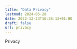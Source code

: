 ```yaml
---
title: "Data Privacy"
lastmod: 2024-05-28
date: 2022-12-23T16:38:13+01:00
draft: false
url: privacy
---
```

Privacy